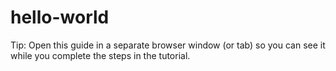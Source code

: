 # hello-world

Tip: Open this guide in a separate browser window (or tab) so you can see it while you complete the steps in the tutorial.
